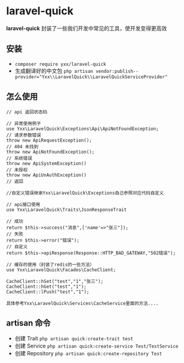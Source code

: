 # laravel-quick

**laravel-quick** 封装了一些我们开发中常见的工具，使开发变得更高效

## 安装
- `composer require yxx/laravel-quick`
- 生成翻译好的中文包 `php artisan vendor:publish--provider="Yxx\\LaravelQuick\\LaravelQuickServiceProvider"`
## 怎么使用
```$xslt
// api 返回状态码

// 异常使用例子
use Yxx\LaravelQuick\Exceptions\Api\ApiNotFoundException;
// 请求参数错误
throw new ApiRequestException();
// 404 未找到
throw new ApiNotFoundException();
// 系统错误
throw new ApiSystemException()
// 未授权
throw new ApiUnAuthException()
// 返回

//自定义错误继承Yxx\LaravelQuick\Exceptions自己参照对应代码自定义

// api接口使用
use Yxx\LaravelQuick\Traits\JsonResponseTrait

// 成功
return $this->success("消息",['name'=>"张三"]);
// 失败
return $this->error("错误");
// 自定义
return $this->apiResponse(Response::HTTP_BAD_GATEWAY,"502错误");

// 缓存的使用（封装了redis的一些方法）
use Yxx\LaravelQuick\Facades\CacheClient;

CacheClient::hSet("test","1","张三");
CacheClient::hGet("test","1");
CacheClient::lPush("test","1");

具体参考Yxx\LaravelQuick\Services\CacheService里面的方法....
```

## artisan 命令
- 创建 Trait `php artisan quick:create-trait test`
- 创建 Service  `php artisan quick:create-service Test/TestService`
- 创建 Repository `php artisan quick:create-repository Test`

